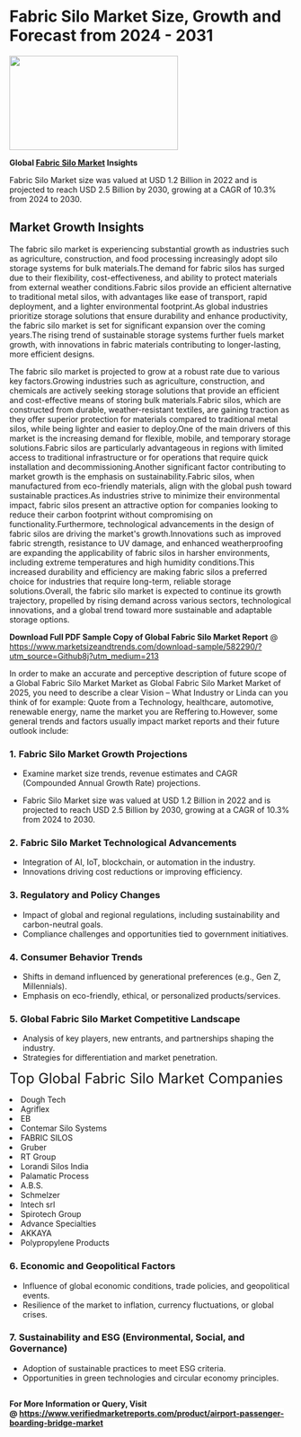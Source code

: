 <H1>Fabric Silo Market Size, Growth and Forecast from 2024 - 2031</H1><img class="aligncenter size-medium wp-image-584254" src="https://thirdeyenews.in/wp-content/uploads/2024/09/Global-Market-Research-300x168.jpeg" alt="" width="300" height="168" /><p><strong>Global&nbsp;<a href="https://www.marketsizeandtrends.com/download-sample/582290/?utm_source=Github8j?utm_medium=213">Fabric Silo Market</a> Insights</strong></p><p>Fabric Silo Market size was valued at USD 1.2 Billion in 2022 and is projected to reach USD 2.5 Billion by 2030, growing at a CAGR of 10.3% from 2024 to 2030.</p><p><h2>Market Growth Insights</h2> <p>The fabric silo market is experiencing substantial growth as industries such as agriculture, construction, and food processing increasingly adopt silo storage systems for bulk materials.The demand for fabric silos has surged due to their flexibility, cost-effectiveness, and ability to protect materials from external weather conditions.Fabric silos provide an efficient alternative to traditional metal silos, with advantages like ease of transport, rapid deployment, and a lighter environmental footprint.As global industries prioritize storage solutions that ensure durability and enhance productivity, the fabric silo market is set for significant expansion over the coming years.The rising trend of sustainable storage systems further fuels market growth, with innovations in fabric materials contributing to longer-lasting, more efficient designs.</p> <p>The fabric silo market is projected to grow at a robust rate due to various key factors.Growing industries such as agriculture, construction, and chemicals are actively seeking storage solutions that provide an efficient and cost-effective means of storing bulk materials.Fabric silos, which are constructed from durable, weather-resistant textiles, are gaining traction as they offer superior protection for materials compared to traditional metal silos, while being lighter and easier to deploy.One of the main drivers of this market is the increasing demand for flexible, mobile, and temporary storage solutions.Fabric silos are particularly advantageous in regions with limited access to traditional infrastructure or for operations that require quick installation and decommissioning.Another significant factor contributing to market growth is the emphasis on sustainability.Fabric silos, when manufactured from eco-friendly materials, align with the global push toward sustainable practices.As industries strive to minimize their environmental impact, fabric silos present an attractive option for companies looking to reduce their carbon footprint without compromising on functionality.Furthermore, technological advancements in the design of fabric silos are driving the market's growth.Innovations such as improved fabric strength, resistance to UV damage, and enhanced weatherproofing are expanding the applicability of fabric silos in harsher environments, including extreme temperatures and high humidity conditions.This increased durability and efficiency are making fabric silos a preferred choice for industries that require long-term, reliable storage solutions.Overall, the fabric silo market is expected to continue its growth trajectory, propelled by rising demand across various sectors, technological innovations, and a global trend toward more sustainable and adaptable storage options.</p> <p><span class=""><strong>Download Full PDF Sample Copy of Global Fabric Silo Market Report</strong> @ <a href="https://www.marketsizeandtrends.com/download-sample/582290/?utm_source=Github8j?utm_medium=213" target="_blank">https://www.marketsizeandtrends.com/download-sample/582290/?utm_source=Github8j?utm_medium=213</a></span></p><p>In order to make an accurate and perceptive description of future scope of a Global&nbsp;Fabric Silo Market Market as Global&nbsp;Fabric Silo Market Market of 2025, you need to describe a clear Vision &ndash; What Industry or Linda can you think of for example: Quote from a Technology, healthcare, automotive, renewable energy, name the market you are Reffering to.However, some general trends and factors usually impact market reports and their future outlook include:</p><h3>1.&nbsp;<strong>Fabric Silo Market Growth Projections</strong></h3><ul><li>Examine market size trends, revenue estimates and CAGR (Compounded Annual Growth Rate) projections.</li><li><p>Fabric Silo Market size was valued at USD 1.2 Billion in 2022 and is projected to reach USD 2.5 Billion by 2030, growing at a CAGR of 10.3% from 2024 to 2030.</p></li></ul><h3>2.&nbsp;<strong>Fabric Silo Market Technological Advancements</strong></h3><ul><li>Integration of AI, IoT, blockchain, or automation in the industry.</li><li>Innovations driving cost reductions or improving efficiency.</li></ul><h3>3.&nbsp;<strong>Regulatory and Policy Changes</strong></h3><ul><li>Impact of global and regional regulations, including sustainability and carbon-neutral goals.</li><li>Compliance challenges and opportunities tied to government initiatives.</li></ul><h3>4.&nbsp;<strong>Consumer Behavior Trends</strong></h3><ul><li>Shifts in demand influenced by generational preferences (e.g., Gen Z, Millennials).</li><li>Emphasis on eco-friendly, ethical, or personalized products/services.</li></ul><h3>5.&nbsp;<strong>Global Fabric Silo Market Competitive Landscape</strong></h3><ul><li>Analysis of key players, new entrants, and partnerships shaping the industry.</li><li>Strategies for differentiation and market penetration.</li></ul><p data-pm-slice="1 1 []"><span style="color: inherit; font-family: inherit; font-size: 25px;">Top Global Fabric Silo Market Companies</span></p><div class="" data-test-id=""><p><li>Dough Tech</li><li> Agriflex</li><li> EB</li><li> Contemar Silo Systems</li><li> FABRIC SILOS</li><li> Gruber</li><li> RT Group</li><li> Lorandi Silos India</li><li> Palamatic Process</li><li> A.B.S.</li><li> Schmelzer</li><li> Intech srl</li><li> Spirotech Group</li><li> Advance Specialties</li><li> AKKAYA</li><li> Polypropylene Products</li></p></div><h3>6.&nbsp;<strong>Economic and Geopolitical Factors</strong></h3><ul><li>Influence of global economic conditions, trade policies, and geopolitical events.</li><li>Resilience of the market to inflation, currency fluctuations, or global crises.</li></ul><h3>7.&nbsp;<strong>Sustainability and ESG (Environmental, Social, and Governance)</strong></h3><ul><li>Adoption of sustainable practices to meet ESG criteria.</li><li>Opportunities in green technologies and circular economy principles.</li></ul><h2><strong style="font-size: 14px;">For More Information or Query, Visit @&nbsp;</strong><a style="background-color: #ffffff; font-size: 14px;" href="https://www.marketsizeandtrends.com/report/fabric-silo-market/" target="_blank">https://www.verifiedmarketreports.com/product/airport-passenger-boarding-bridge-market</a></h2>